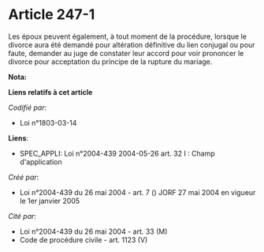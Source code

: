 # Article 247-1

Les époux peuvent également, à tout moment de la procédure, lorsque le divorce aura été demandé pour altération définitive du
lien conjugal ou pour faute, demander au juge de constater leur accord pour voir prononcer le divorce pour acceptation du
principe de la rupture du mariage.

**Nota:**



**Liens relatifs à cet article**

_Codifié par_:

  - Loi n°1803-03-14

**Liens**:

  - SPEC_APPLI: Loi n°2004-439 2004-05-26 art. 32 I : Champ d'application

_Créé par_:

  - Loi n°2004-439 du 26 mai 2004 - art. 7 () JORF 27 mai 2004 en vigueur le 1er janvier 2005

_Cité par_:

  - Loi n°2004-439 du 26 mai 2004 - art. 33 (M)
  - Code de procédure civile - art. 1123 (V)
